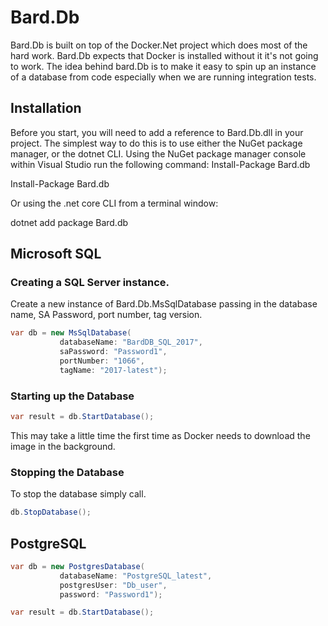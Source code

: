 # Bard.Db

Bard.Db is built on top of the Docker.Net project which does most of the hard work. Bard.Db expects that Docker is installed without it it's not going to work.
The idea behind bard.Db is to make it easy to spin up an instance of a database from code especially when we are running integration tests.

## Installation

Before you start, you will need to add a reference to Bard.Db.dll in your project. 
The simplest way to do this is to use either the NuGet package manager, or the dotnet CLI.
Using the NuGet package manager console within Visual Studio run the following command:
Install-Package Bard.db

Install-Package Bard.db

Or using the .net core CLI from a terminal window:

dotnet add package Bard.db

## Microsoft SQL

### Creating a SQL Server instance.

Create a new instance of Bard.Db.MsSqlDatabase passing in the database name,  SA Password, port number,  tag version.

```c#
var db = new MsSqlDatabase(
           databaseName: "BardDB_SQL_2017",
           saPassword: "Password1",
           portNumber: "1066",
           tagName: "2017-latest");
```

### Starting up the Database

```c#
var result = db.StartDatabase();
```

This may take a little time the first time as Docker needs to download the image in the background.

### Stopping the Database

To stop the database simply call.

``` c#
db.StopDatabase();
```

## PostgreSQL
``` c#
var db = new PostgresDatabase(
           databaseName: "PostgreSQL_latest",
           postgresUser: "Db_user",
           password: "Password1");

var result = db.StartDatabase();
```

